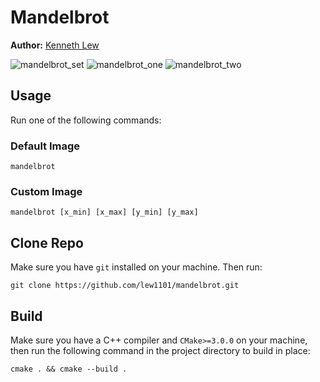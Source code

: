 # Mandelbrot

**Author:** [Kenneth Lew](https://github.com/lew1101)

![mandelbrot_set](./samples/mandelbrot_set.bmp)
![mandelbrot_one](./samples/mandelbrot_one.bmp)
![mandelbrot_two](./samples/mandelbrot_two.bmp)

## Usage

Run one of the following commands:

### Default Image

```shell
mandelbrot 
```

### Custom Image

```shell
mandelbrot [x_min] [x_max] [y_min] [y_max]
```

## Clone Repo

Make sure you have `git` installed on your machine. Then run:

```shell
git clone https://github.com/lew1101/mandelbrot.git
```

## Build

Make sure you have a C++ compiler and `CMake>=3.0.0` on your machine, then run the following command in the project directory to build in place:

```shell
cmake . && cmake --build .
```

